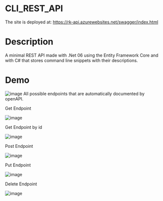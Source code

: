 # CLI_REST_API
The site is deployed at: https://rk-api.azurewebsites.net/swagger/index.html
# Description
A minimal REST API made with .Net 06 using the Entity Framework Core and with C# that stores command line snippets with their descriptions.
# Demo
![image](https://user-images.githubusercontent.com/54373272/188784068-51e327d9-3c21-4b07-bde0-8504f6668b1f.png)
All possible endpoints that are automatically documented by openAPI.

Get Endpoint

![image](https://user-images.githubusercontent.com/54373272/188784323-5f2bc6a6-409b-4c40-8a7c-1d3b2cdf7ab0.png)

Get Endpoint by id

![image](https://user-images.githubusercontent.com/54373272/188784409-2fbd462e-695f-40b4-b7ea-6ea0b97b5234.png)

Post Endpoint

![image](https://user-images.githubusercontent.com/54373272/188784536-9fa0aef6-de5c-4dcb-89bf-66573e7f3046.png)

Put Endpoint

![image](https://user-images.githubusercontent.com/54373272/188784628-1312ff27-0efb-4f38-be86-03eaeae07de9.png)

Delete Endpoint

![image](https://user-images.githubusercontent.com/54373272/188784677-afda4133-2415-4131-a0bc-5c9d697bf1fd.png)
